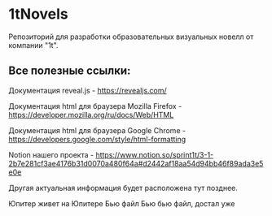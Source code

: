 # 1tNovels
Репозиторий для разработки образовательных визуальных новелл от компании "1t".

## Все полезные ссылки:

Документация reveal.js - https://revealjs.com/

Документация html для браузера Mozilla Firefox - https://developer.mozilla.org/ru/docs/Web/HTML

Документация html для браузера Google Chrome - https://developers.google.com/style/html-formatting

Notion нашего проекта - https://www.notion.so/sprint1t/3-1-2b7e281cf3ae4176b31d0070a480f64a#d2442af18aa54d94bb46f89ada3e5e0e

Другая актуальная информация будет расположена тут позднее.

Юпитер живет на Юпитере
Бью файл
Бью бью файл, достал уже
